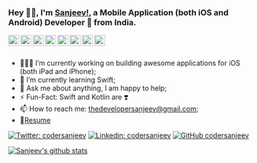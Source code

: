 ### Hey 👋🏽, I'm [Sanjeev!](https://codersanjeev.github.io/), a Mobile Application (both iOS and Android) Developer 🚀 from India. 

<a href="https://twitter.com/codersanjeev">
  <img align="left" alt="Sanjeev's Twitter" width="22px" src="https://cdn.jsdelivr.net/npm/simple-icons@v3/icons/twitter.svg" />
</a>
<a href="https://linkedin.com/in/codersanjeev">
  <img align="left" alt="Sanjeev's Linkdein" width="22px" src="https://cdn.jsdelivr.net/npm/simple-icons@v3/icons/linkedin.svg" />
</a>
<a href="https://github.com/codersanjeev">
  <img align="left" alt="Sanjeev's Github" width="22px" src="https://cdn.jsdelivr.net/npm/simple-icons@v3/icons/github.svg" />
</a>
<a href="https://instagram.com/coolest.guy.under.the.sun/">
  <img align="left" alt="Sanjeev's Instagram" width="22px" src="https://cdn.jsdelivr.net/npm/simple-icons@v3/icons/instagram.svg" />
</a>
<a href="https://www.facebook.com/codersanjeev/">
  <img align="left" alt="Sanjeev's Facebook" width="22px" src="https://cdn.jsdelivr.net/npm/simple-icons@v3/icons/facebook.svg" />
</a>
<a href="https://leetcode.com/codersanjeev/">
  <img align="left" alt="Sanjeev's Leetcode" width="22px" src="https://cdn.jsdelivr.net/npm/simple-icons@v3/icons/leetcode.svg" />
</a>
<a href="https://www.codechef.com/users/codersanjeev">
  <img align="left" alt="Sanjeev's Codechef" width="22px" src="https://cdn.jsdelivr.net/npm/simple-icons@v3/icons/codechef.svg" />
</a>
<a href="https://codeforces.com/profile/codersanjeev">
  <img align="left" alt="Sanjeev's Codeforces" width="22px" src="https://cdn.jsdelivr.net/npm/simple-icons@v3/icons/codeforces.svg" />
</a>

<br />
<br />

- 👨🏽‍💻 I’m currently working on building awesome applications for iOS (both iPad and iPhone);
- 🌱 I’m currently learning Swift;
- 💬 Ask me about anything, I am happy to help;
- ⚡️ Fun-Fact: Swift and Kotlin are ❣️
- 📫 How to reach me: thedevelopersanjeev@gmail.com;
- 📝[Resume](https://drive.google.com/file/d/1dnQYcnO9Hndv83UTToHabaiZoZry7atD/view?usp=sharing)

[![Twitter: codersanjeev](https://img.shields.io/twitter/follow/codersanjeev?style=social)](https://twitter.com/imthepk)
[![Linkedin: codersanjeev](https://img.shields.io/badge/-codersanjeev-blue?style=flat-square&logo=Linkedin&logoColor=white&link=https://www.linkedin.com/in/codersanjeev/)](https://www.linkedin.com/in/codersanjeev/)
[![GitHub codersanjeev](https://img.shields.io/github/followers/codersanjeev?label=follow&style=social)](https://github.com/codersanjeev)

<a href="https://github.com/codersanjeev">
  <img align="center" src="https://github-readme-stats.vercel.app/api?username=codersanjeev&show_icons=true&theme=light&line_height=27" alt="Sanjeev's github stats"/>
</a>
